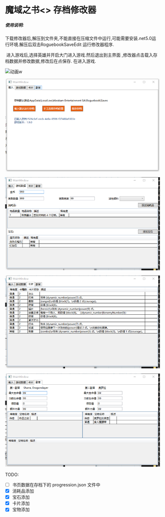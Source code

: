 # 魔域之书<<roguebook>> 存档修改器

##### 使用说明:

​		下载修改器后,解压到文件夹,不能直接在压缩文件中运行,可能需要安装.net5.0运行环境.解压后双击RoguebookSaveEdit 运行修改器程序.

​		进入游戏后,选择英雄并开启大门进入游戏.然后退出到主界面 ,修改器点击载入存档数据并修改数据,修改后在点保存. 在进入游戏.



![动画w](ReadMe.assets/%E5%8A%A8%E7%94%BBw.webp)

![image-20220209165902042](ReadMe.assets/image-20220209165902042.png)

![image-20220209165912071](ReadMe.assets/image-20220209165912071.png)



![image-20220209165920667](ReadMe.assets/image-20220209165920667.png)

![image-20220209165928655](ReadMe.assets/image-20220209165928655.png)



TODO:

- [ ] 书页数据在存档下的 progression.json 文件中
- [x] 消耗品添加
- [x] 宝石添加
- [x] 卡片添加
- [x] 宝物添加
